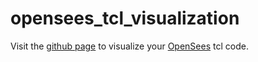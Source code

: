 # opensees_tcl_visualization

Visit the 
[github page](https://wang19891218.github.io/opensees_tcl_visualization/) 
to visualize your [OpenSees](https://opensees.berkeley.edu/) tcl code.

